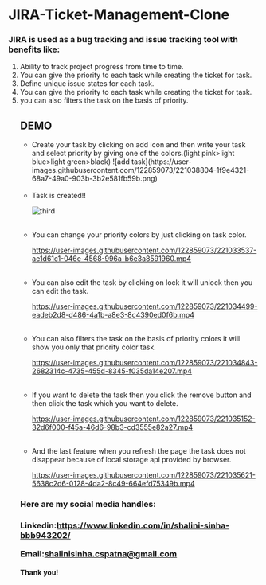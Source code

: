 # JIRA-Ticket-Management-Clone




<h3>JIRA is used as a bug tracking and issue tracking tool with benefits like:</h3>
<ol><li>Ability to track project progress from time to time.</li>
<li>You can give the priority to each task while creating the ticket for task.</li>
<li>Define unique issue states for each task.</li>
<li>You can give the priority to each task while creating the ticket for task.</li>
<li>you can also filters the task on the basis of priority.</li></ul>

<h2>DEMO </h2>

<ul><li>Create your task by clicking on add icon and then write your task and select priority by giving one of the colors.(light pink>light blue>light green>black)
![add task](https://user-images.githubusercontent.com/122859073/221038804-1f9e4321-68a7-49a0-903b-3b2e581fb59b.png)

</li>
<br>
<li>Task is created!!

![third](https://user-images.githubusercontent.com/122859073/221033234-61ff3d4d-49c0-41b4-91da-01b1cd44eb26.png)
</li>
<br>

<li>You can change your priority colors by just clicking on task color.

https://user-images.githubusercontent.com/122859073/221033537-ae1d61c1-046e-4568-996a-b6e3a8591960.mp4
</li>
<br>


<li>You can also edit the task by clicking on lock it will unlock then you can edit the task.

https://user-images.githubusercontent.com/122859073/221034499-eadeb2d8-d486-4a1b-a8e3-8c4390ed0f6b.mp4
</li>
<br>


<li>You can also filters the task on the basis of priority colors it will show you only that priority color task.

https://user-images.githubusercontent.com/122859073/221034843-2682314c-4735-455d-8345-f035da14e207.mp4
</li>

<br>
<li>If you want to delete the task then you click the remove button and then click the task which you want to delete.

https://user-images.githubusercontent.com/122859073/221035152-32d6f000-f45a-46d6-98b3-cd3555e82a27.mp4
</li>
<br>

<li>And the last feature when you refresh the page the task does not disappear because of local storage api provided by browser.  


https://user-images.githubusercontent.com/122859073/221035621-5638c2d6-0128-4da2-8c49-664efd75349b.mp4


</li></ul>

<h3>Here are my social media handles:<h3>


Linkedin:https://www.linkedin.com/in/shalini-sinha-bbb943202/<br>

Email:shalinisinha.cspatna@gmail.com

<h4>Thank you!<h4>
